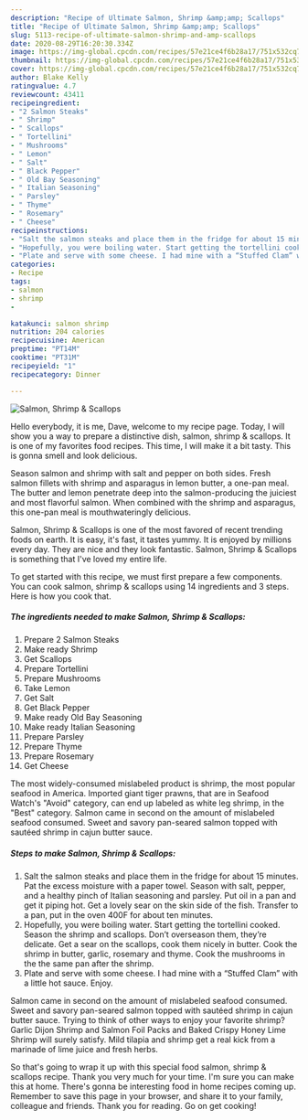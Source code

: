 ```yaml
---
description: "Recipe of Ultimate Salmon, Shrimp &amp;amp; Scallops"
title: "Recipe of Ultimate Salmon, Shrimp &amp;amp; Scallops"
slug: 5113-recipe-of-ultimate-salmon-shrimp-and-amp-scallops
date: 2020-08-29T16:20:30.334Z
image: https://img-global.cpcdn.com/recipes/57e21ce4f6b28a17/751x532cq70/salmon-shrimp-scallops-recipe-main-photo.jpg
thumbnail: https://img-global.cpcdn.com/recipes/57e21ce4f6b28a17/751x532cq70/salmon-shrimp-scallops-recipe-main-photo.jpg
cover: https://img-global.cpcdn.com/recipes/57e21ce4f6b28a17/751x532cq70/salmon-shrimp-scallops-recipe-main-photo.jpg
author: Blake Kelly
ratingvalue: 4.7
reviewcount: 43411
recipeingredient:
- "2 Salmon Steaks"
- " Shrimp"
- " Scallops"
- " Tortellini"
- " Mushrooms"
- " Lemon"
- " Salt"
- " Black Pepper"
- " Old Bay Seasoning"
- " Italian Seasoning"
- " Parsley"
- " Thyme"
- " Rosemary"
- " Cheese"
recipeinstructions:
- "Salt the salmon steaks and place them in the fridge for about 15 minutes. Pat the excess moisture with a paper towel. Season with salt, pepper, and a healthy pinch of Italian seasoning and parsley. Put oil in a pan and get it piping hot. Get a lovely sear on the skin side of the fish. Transfer to a pan, put in the oven 400F for about ten minutes."
- "Hopefully, you were boiling water. Start getting the tortellini cooked. Season the shrimp and scallops. Don’t overseason them, they’re delicate. Get a sear on the scallops, cook them nicely in butter. Cook the shrimp in butter, garlic, rosemary and thyme. Cook the mushrooms in the the same pan after the shrimp."
- "Plate and serve with some cheese. I had mine with a “Stuffed Clam” with a little hot sauce. Enjoy."
categories:
- Recipe
tags:
- salmon
- shrimp
- 

katakunci: salmon shrimp  
nutrition: 204 calories
recipecuisine: American
preptime: "PT14M"
cooktime: "PT31M"
recipeyield: "1"
recipecategory: Dinner

---
```



![Salmon, Shrimp &amp; Scallops](https://img-global.cpcdn.com/recipes/57e21ce4f6b28a17/751x532cq70/salmon-shrimp-scallops-recipe-main-photo.jpg)

Hello everybody, it is me, Dave, welcome to my recipe page. Today, I will show you a way to prepare a distinctive dish, salmon, shrimp &amp; scallops. It is one of my favorites food recipes. This time, I will make it a bit tasty. This is gonna smell and look delicious.

Season salmon and shrimp with salt and pepper on both sides. Fresh salmon fillets with shrimp and asparagus in lemon butter, a one-pan meal. The butter and lemon penetrate deep into the salmon-producing the juiciest and most flavorful salmon. When combined with the shrimp and asparagus, this one-pan meal is mouthwateringly delicious.

Salmon, Shrimp &amp; Scallops is one of the most favored of recent trending foods on earth. It is easy, it's fast, it tastes yummy. It is enjoyed by millions every day. They are nice and they look fantastic. Salmon, Shrimp &amp; Scallops is something that I've loved my entire life.


To get started with this recipe, we must first prepare a few components. You can cook salmon, shrimp &amp; scallops using 14 ingredients and 3 steps. Here is how you cook that.

<!--inarticleads1-->

##### The ingredients needed to make Salmon, Shrimp &amp; Scallops:

1. Prepare 2 Salmon Steaks
1. Make ready  Shrimp
1. Get  Scallops
1. Prepare  Tortellini
1. Prepare  Mushrooms
1. Take  Lemon
1. Get  Salt
1. Get  Black Pepper
1. Make ready  Old Bay Seasoning
1. Make ready  Italian Seasoning
1. Prepare  Parsley
1. Prepare  Thyme
1. Prepare  Rosemary
1. Get  Cheese


The most widely-consumed mislabeled product is shrimp, the most popular seafood in America. Imported giant tiger prawns, that are in Seafood Watch&#39;s &#34;Avoid&#34; category, can end up labeled as white leg shrimp, in the &#34;Best&#34; category. Salmon came in second on the amount of mislabeled seafood consumed. Sweet and savory pan-seared salmon topped with sautéed shrimp in cajun butter sauce. 

<!--inarticleads2-->

##### Steps to make Salmon, Shrimp &amp; Scallops:

1. Salt the salmon steaks and place them in the fridge for about 15 minutes. Pat the excess moisture with a paper towel. Season with salt, pepper, and a healthy pinch of Italian seasoning and parsley. Put oil in a pan and get it piping hot. Get a lovely sear on the skin side of the fish. Transfer to a pan, put in the oven 400F for about ten minutes.
1. Hopefully, you were boiling water. Start getting the tortellini cooked. Season the shrimp and scallops. Don’t overseason them, they’re delicate. Get a sear on the scallops, cook them nicely in butter. Cook the shrimp in butter, garlic, rosemary and thyme. Cook the mushrooms in the the same pan after the shrimp.
1. Plate and serve with some cheese. I had mine with a “Stuffed Clam” with a little hot sauce. Enjoy.


Salmon came in second on the amount of mislabeled seafood consumed. Sweet and savory pan-seared salmon topped with sautéed shrimp in cajun butter sauce. Trying to think of other ways to enjoy your favorite shrimp? Garlic Dijon Shrimp and Salmon Foil Packs and Baked Crispy Honey Lime Shrimp will surely satisfy. Mild tilapia and shrimp get a real kick from a marinade of lime juice and fresh herbs. 

So that's going to wrap it up with this special food salmon, shrimp &amp; scallops recipe. Thank you very much for your time. I'm sure you can make this at home. There's gonna be interesting food in home recipes coming up. Remember to save this page in your browser, and share it to your family, colleague and friends. Thank you for reading. Go on get cooking!
